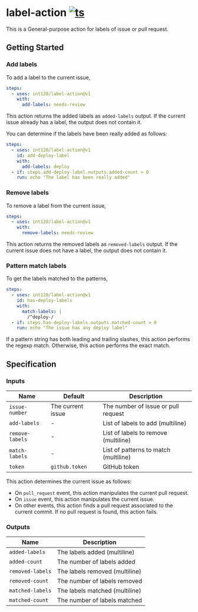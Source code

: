 # label-action [![ts](https://github.com/int128/label-action/actions/workflows/ts.yaml/badge.svg)](https://github.com/int128/label-action/actions/workflows/ts.yaml)

This is a General-purpose action for labels of issue or pull request.

## Getting Started

### Add labels

To add a label to the current issue,

```yaml
steps:
  - uses: int128/label-action@v1
    with:
      add-labels: needs-review
```

This action returns the added labels as `added-labels` output.
If the current issue already has a label, the output does not contain it.

You can determine if the labels have been really added as follows:

```yaml
steps:
  - uses: int128/label-action@v1
    id: add-deploy-label
    with:
      add-labels: deploy
  - if: steps.add-deploy-label.outputs.added-count > 0
    run: echo "The label has been really added"
```

### Remove labels

To remove a label from the current issue,

```yaml
steps:
  - uses: int128/label-action@v1
    with:
      remove-labels: needs-review
```

This action returns the removed labels as `removed-labels` output.
If the current issue does not have a label, the output does not contain it.

### Pattern match labels

To get the labels matched to the patterns,

```yaml
steps:
  - uses: int128/label-action@v1
    id: has-deploy-labels
    with:
      match-labels: |
        /^deploy-/
  - if: steps.has-deploy-labels.outputs.matched-count > 0
    run: echo "The issue has any deploy label"
```

If a pattern string has both leading and trailing slashes, this action performs the regexp match.
Otherwise, this action performs the exact match.

## Specification

### Inputs

| Name            | Default           | Description                           |
| --------------- | ----------------- | ------------------------------------- |
| `issue-number`  | The current issue | The number of issue or pull request   |
| `add-labels`    | -                 | List of labels to add (multiline)     |
| `remove-labels` | -                 | List of labels to remove (multiline)  |
| `match-labels`  | -                 | List of patterns to match (multiline) |
| `token`         | `github.token`    | GitHub token                          |

This action determines the current issue as follows:

- On `pull_request` event, this action manipulates the current pull request.
- On `issue` event, this action manipulates the current issue.
- On other events, this action finds a pull request associated to the current commit.
  If no pull request is found, this action fails.

### Outputs

| Name             | Description                    |
| ---------------- | ------------------------------ |
| `added-labels`   | The labels added (multiline)   |
| `added-count`    | The number of labels added     |
| `removed-labels` | The labels removed (multiline) |
| `removed-count`  | The number of labels removed   |
| `matched-labels` | The labels matched (multiline) |
| `matched-count`  | The number of labels matched   |

